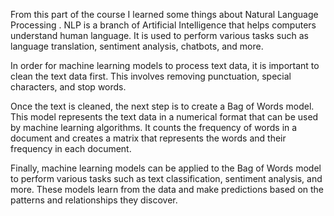 From this part of the course I learned some things about Natural Language Processing . NLP is a branch of Artificial Intelligence that helps computers understand human language. It is used to perform various tasks such as language translation, sentiment analysis, chatbots, and more.

In order for machine learning models to process text data, it is important to clean the text data first. This involves removing punctuation, special characters, and stop words.

Once the text is cleaned, the next step is to create a Bag of Words model. This model represents the text data in a numerical format that can be used by machine learning algorithms. It counts the frequency of words in a document and creates a matrix that represents the words and their frequency in each document.

Finally, machine learning models can be applied to the Bag of Words model to perform various tasks such as text classification, sentiment analysis, and more. These models learn from the data and make predictions based on the patterns and relationships they discover.
